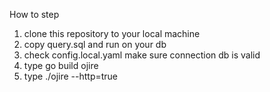 How to step
1. clone this repository to your local machine
2. copy query.sql and run on your db
3. check config.local.yaml make sure connection db is valid
4. type go build ojire
5. type ./ojire --http=true
